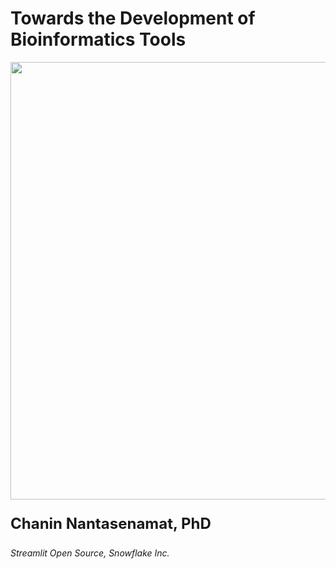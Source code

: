 # Towards the Development of Bioinformatics Tools

<p>
  <img src="https://github.com/dataprofessor/bioinformatics_talk/blob/master/images/bioinformatics-cover-image.png?raw=true" width="700">
</p>

<p style="font-size:24px"><b>Chanin Nantasenamat, PhD</b></p>
<i>Streamlit Open Source, Snowflake Inc.</i>
